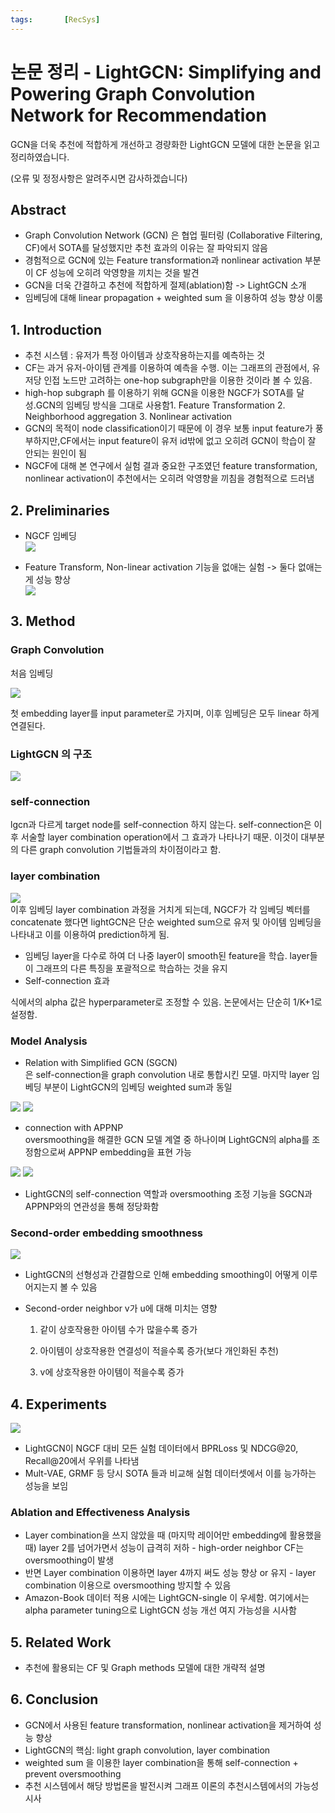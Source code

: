 ```yaml
---
tags:       [RecSys]
---
```


# 논문 정리 - LightGCN: Simplifying and Powering Graph Convolution Network for Recommendation

GCN을 더욱 추천에 적합하게 개선하고 경량화한 LightGCN 모델에 대한 논문을 읽고 정리하였습니다.

(오류 및 정정사항은 알려주시면 감사하겠습니다)

## Abstract
- Graph Convolution Network (GCN) 은 협업 필터링 (Collaborative Filtering, CF)에서 SOTA를 달성했지만 추천 효과의 이유는 잘 파악되지 않음
- 경험적으로 GCN에 있는 Feature transformation과 nonlinear activation 부분이 CF 성능에 오히려 악영향을 끼치는 것을 발견
- GCN을 더욱 간결하고 추천에 적합하게 절제(ablation)함 -> LightGCN 소개
- 임베딩에 대해 linear propagation + weighted sum 을 이용하여 성능 향상 이룸

## 1. Introduction
- 추천 시스템 : 유저가 특정 아이템과 상호작용하는지를 예측하는 것
- CF는 과거 유저-아이템 관계를 이용하여 예측을 수행. 이는 그래프의 관점에서, 유저당 인접 노드만 고려하는 one-hop subgraph만을 이용한 것이라 볼 수 있음.
- high-hop subgraph 를 이용하기 위해 GCN을 이용한 NGCF가 SOTA를 달성.GCN의 임베딩 방식을 그대로 사용함1. Feature Transformation   2. Neighborhood aggregation   3. Nonlinear activation
- GCN의 목적이 node classification이기 때문에 이 경우 보통 input feature가 풍부하지만,CF에서는 input feature이 유저 id밖에 없고 오히려 GCN이 학습이 잘 안되는 원인이 됨
- NGCF에 대해 본 연구에서 실험 결과 중요한 구조였던 feature transformation, nonlinear activation이 추천에서는 오히려 악영향을 끼침을 경험적으로 드러냄

## 2. Preliminaries
- NGCF 임베딩  
![](../../images/ngcf_embedding.png)

- Feature Transform, Non-linear activation 기능을 없애는 실험 -> 둘다 없애는게 성능 향상  
![](../../images/lgcn_fig1.png)


## 3. Method
### Graph Convolution
처음 임베딩  

![](../../images/lightgcn_embedding.png)   


첫 embedding layer를 input parameter로 가지며, 이후 임베딩은 모두 linear 하게 연결된다.  

### LightGCN 의 구조   
![](../../images/lgcn_structure.png)

### self-connection
lgcn과 다르게 target node를 self-connection 하지 않는다. self-connection은 이후 서술할 layer combination operation에서 그 효과가 나타나기 때문. 이것이 대부분의 다른 graph convolution 기법들과의 차이점이라고 함.
    
### layer combination    
![](../../images/lgcn_layer_combination.png)  
이후 임베딩 layer combination 과정을 거치게 되는데, 
NGCF가 각 임베딩 벡터를 concatenate 했다면 lightGCN은 단순 weighted sum으로 유저 및 아이템 임베딩을 나타내고 이를 이용하여 prediction하게 됨.
- 임베딩 layer을 다수로 하여 더 나중 layer이 smooth된 feature을 학습. layer들이 그래프의 다른 특징을 포괄적으로 학습하는 것을 유지
- Self-connection 효과

식에서의 alpha 값은 hyperparameter로 조정할 수 있음. 논문에서는 단순히 1/K+1로 설정함.

### Model Analysis
- Relation with Simplified GCN (SGCN)  
은 self-connection을 graph convolution 내로 통합시킨 모델. 마지막 layer 임베딩 부분이 LightGCN의 임베딩 weighted sum과 동일    

![](../../images/lgcn_form9.png)
![](../../images/lgcn_form10.png)

- connection with APPNP  
oversmoothing을 해결한 GCN 모델 계열 중 하나이며 LightGCN의 alpha를 조정함으로써 APPNP embedding을 표현 가능  

![](../../images/lgcn_form11.png)
![](../../images/lgcn_form12.png)

- LightGCN의 self-connection 역할과 oversmoothing 조정 기능을 SGCN과 APPNP와의 연관성을 통해 정당화함

### Second-order embedding smoothness
![](../../images/lgcn_form1314.png)
- LightGCN의 선형성과 간결함으로 인해 embedding smoothing이 어떻게 이루어지는지 볼 수 있음
- Second-order neighbor v가 u에 대해 미치는 영향  

    1) 같이 상호작용한 아이템 수가 많을수록 증가  

    2) 아이템이 상호작용한 연결성이 적을수록 증가(보다 개인화된 추천)  

    3) v에 상호작용한 아이템이 적을수록 증가  


## 4. Experiments
![](../../images/lgcn_table3.png)
- LightGCN이 NGCF 대비 모든 실험 데이터에서 BPRLoss 및 NDCG@20, Recall@20에서 우위를 나타냄
- Mult-VAE, GRMF 등 당시 SOTA 들과 비교해 실험 데이터셋에서 이를 능가하는 성능을 보임

### Ablation and Effectiveness Analysis
- Layer combination을 쓰지 않았을 때 (마지막 레이어만 embedding에 활용했을 때) layer 2를 넘어가면서 성능이 급격히 저하 - high-order neighbor CF는 oversmoothing이 발생
- 반면 Layer combination 이용하면 layer 4까지 써도 성능 향상 or 유지 - layer combination 이용으로 oversmoothing 방지할 수 있음
- Amazon-Book 데이터 적용 시에는 LightGCN-single 이 우세함. 여기에서는 alpha parameter tuning으로 LightGCN 성능 개선 여지 가능성을 시사함

## 5. Related Work
- 추천에 활용되는 CF 및 Graph methods 모델에 대한 개략적 설명

## 6. Conclusion
- GCN에서 사용된 feature transformation, nonlinear activation을 제거하여 성능 향상
- LightGCN의 핵심: light graph convolution, layer combination
- weighted sum 을 이용한 layer combination을 통해 self-connection + prevent oversmoothing 
- 추천 시스템에서 해당 방법론을 발전시켜 그래프 이론의 추천시스템에서의 가능성 시사